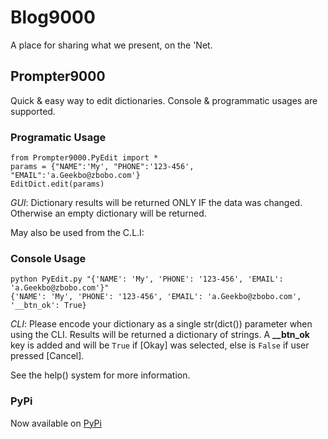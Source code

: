 # Blog9000
A place for sharing what we present, on the 'Net.

## Prompter9000
Quick &amp; easy way to edit dictionaries. Console & programmatic usages are supported.

### Programatic Usage

```
from Prompter9000.PyEdit import *
params = {"NAME":'My', "PHONE":'123-456', "EMAIL":'a.Geekbo@zbobo.com'}
EditDict.edit(params)
```
*GUI*:  Dictionary results will be returned ONLY IF the data was changed. Otherwise an empty dictionary will be returned.

May also be used from the C.L.I:

### Console Usage

```
python PyEdit.py "{'NAME': 'My', 'PHONE': '123-456', 'EMAIL': 'a.Geekbo@zbobo.com'}"
{'NAME': 'My', 'PHONE': '123-456', 'EMAIL': 'a.Geekbo@zbobo.com', '__btn_ok': True}
```

*CLI*: Please encode your dictionary as a single str(dict()) parameter when using the CLI. Results will be returned a dictionary of strings.
A **__btn_ok** key is added and will be `True` if [Okay]
was selected, else is `False` if user pressed [Cancel].

See the help() system for more information.

### PyPi

Now available on [PyPi](https://pypi.org/project/Prompter9000/)

